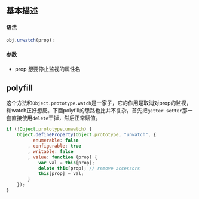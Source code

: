 ## 基本描述

#### 语法

```javascript
obj.unwatch(prop);
```

#### 参数

* prop 想要停止监视的属性名

## polyfill

这个方法和```Object.prototype.watch```是一家子，它的作用是取消对prop的监视，和watch正好想反。下面polyfill的思路也比并不复杂，首先把```getter setter```那一套直接使用```delete```干掉，然后正常赋值。


```javascript
if (!Object.prototype.unwatch) {
	Object.defineProperty(Object.prototype, "unwatch", {
		  enumerable: false
		, configurable: true
		, writable: false
		, value: function (prop) {
			var val = this[prop];
			delete this[prop]; // remove accessors
			this[prop] = val;
		}
	});
}
```
